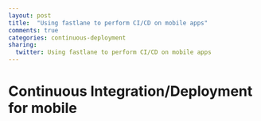 ```yaml
---
layout: post
title:  "Using fastlane to perform CI/CD on mobile apps"
comments: true
categories: continuous-deployment
sharing:
  twitter: Using fastlane to perform CI/CD on mobile apps
---
```


# Continuous Integration/Deployment for mobile


